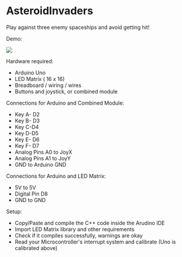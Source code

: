 # AsteroidInvaders
Play against three enemy spaceships and avoid getting hit!

Demo:

<img src="https://media.giphy.com/media/imXZNAOa5qZz2JGhiW/giphy-downsized-large.gif"  />

Hardware required:
- Arduino Uno
- LED Matrix ( 16 x 16)
- Breadboard / wiring / wires
- Buttons and joystick, or combined module


Connections for Arduino and Combined Module:
- Key A- D2
- Key B- D3
- Key C-D4
- Key D-D5
- Key E- D6
- Key F- D7
- Analog Pins A0 to JoyX
- Analog Pins A1 to JoyY
- GND to Arduino GND

Connections for Arduino and LED Matrix:
- 5V to 5V
- Digital Pin D8
- GND to GND

Setup:
- Copy/Paste and compile the C++ code inside the Arudino IDE
- Import LED Matrix library and other requirements
- Check if it compiles successfully, warnings are okay
- Read your Microcontroller's interrupt system and calibrate (Uno is calibrated above)
